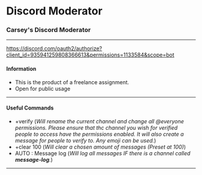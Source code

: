 # Discord Moderator #

### Carsey's Discord Moderator ###

___

https://discord.com/oauth2/authorize?client_id=935941259808366613&permissions=1133584&scope=bot

#### Information ####

- This is the product of a freelance assignment.
- Open for public usage

___

#### Useful Commands ####

- +verify (*Will rename the current channel and change all @everyone permissions. Please ensure that thc channel you wish for verified people to access have the permissions enabled. It will also create a message for people to verify to. Any emoji can be used.*)
- +clear 100 (*Will clear a chosen amount of messages (Preset at 100)*)
- AUTO : Message log (*Will log all messages IF there is a channel called **message-log**.*)

___
